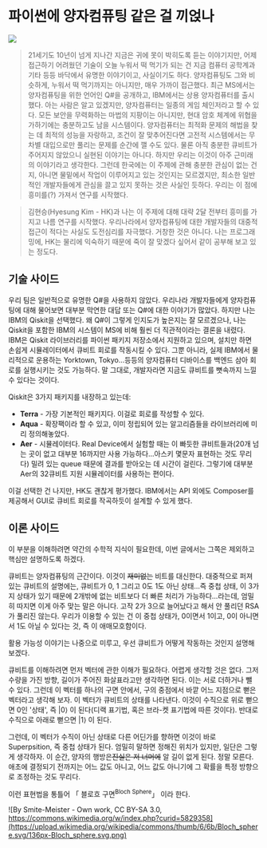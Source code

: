 # 파이썬에 양자컴퓨팅 같은 걸 끼얹나
![](https://i.imgur.com/KFpyXF2.jpg)
> 21세기도 10년이 넘게 지나간 지금은 귀에 못이 박히도록 듣는 이야기지만, 어제 접근하기 어려웠던 기술이 오늘 누워서 떡 먹기가 되는 건 지금 컴퓨터 공학계과 기타 등등 바닥에서 유명한 이야기이고, 사실이기도 하다. 양자컴퓨팅도 그와 비슷하게, 누워서 떡 먹기까지는 아니지만, 매우 가까이 접근했다. 최근 MS에서는 양자컴퓨팅을 위한 언어인  Q#을 공개하고, IBM에서는 상용 양자컴퓨터를 출시했다. 아는 사람은 알고 있겠지만, 양자컴퓨터는 일종의 게임 체인저라고 할 수 있다. 모든 보안을 무력화하는 마법의 지팡이는 아니지만, 현대 암호 체계에 위협을 가하기에는 충분하고도 남을 시스템이다. 양자컴퓨터는 최적화 문제의 해법을 찾는 데 최적의 성능을 자랑하고, 조건이 잘 맞추어진다면 고전적 시스템에서는 무차별 대입으로만 풀리는 문제를 순간에 깰 수도 있다. 물론 아직 충분한 큐비트가 주어지지 않았으니 실현된 이야기는 아니다. 하지만 우리는 이것이 아주 근미래의 이야기라고 생각한다. 그런데 한국에는 이 주제에 관해 충분한 관심이 없는 건지, 아니면 물밑에서 작업이 이루어지고 있는 것인지는 모르겠지만, 최소한 일반적인 개발자들에게 관심을 끌고 있지 못하는 것은 사실인 듯하다. 우리는 이 점에 흥미를(?) 가져서 연구를 시작했다. 

> 김현승(Hyesung Kim - HK)과 나는 이 주제에 대해 대략 2달 전부터 흥미를 가지고 나름 연구를 시작했다. 우리나라에서 양자컴퓨팅에 대한 개발자들의 대중적 접근이 적다는 사실도 도전심리를 자극했다. 거창한 것은 아니다. 나는 프로그래밍에, HK는 물리에 익숙하기 때문에 죽이 잘 맞겠다 싶어서 같이 공부해 보고 있는 정도다.

## 기술 사이드

우리 팀은 일반적으로 유명한 Q#을 사용하지 않았다. 우리나라 개발자들에게 양자컴퓨팅에 대해 물어보면 대부분 막연한 대답 또는 Q#에 대한 이야기가 많았다. 하지만 나는 IBM의 Qiskit을 선택했다. 왜 Q#이 그렇게 인지도가 높은지는 잘 모르겠으나, 나는 Qiskit을 포함한 IBM의 시스템이 MS에 비해 훨씬 더 직관적이라는 결론을 내렸다. IBM은 Qiskit 라이브러리를 파이썬 패키지 저장소에서 지원하고 있으며, 설치만 하면 손쉽게 시뮬레이터에서 큐비트 회로를 작동시킬 수 있다. 그뿐 아니라, 실제 IBM에서 물리적으로 운용하는 Yorktown, Tokyo...등등의 양자컴퓨터 디바이스를 백엔드 삼아 회로를 실행시키는 것도 가능하다. 말 그대로, 개발자라면 지금도 큐비트를 뼛속까지 느낄 수 있다는 것이다.

Qiskit은 3가지 패키지를 내장하고 있는데:

- **Terra** - 가장 기본적인 패키지다. 이걸로 회로를 작성할 수 있다.
- **Aqua** - 확장팩이라 할 수 있고, 이미 정립되어 있는 알고리즘들을 라이브러리에 미리 정의해놓았다.
- **Aer** - 시뮬레이터다. Real Device에서 실험할 때는 이 빠듯한 큐비트들과(20개 넘는 곳이 없고 대부분 16까지만 사용 가능하다...아스키 몇문자 표현하는 것도 무리다) 밀려 있는 queue 때문에 결과를 받아오는 데 시간이 걸린다. 그렇기에 대부분 Aer의 32큐비트 지원 시뮬레이터를 사용하는 편이다.

이걸 선택한 건 나지만, HK도 괜찮게 평가했다. IBM에서는 API 외에도 Composer를 제공해서 GUI로 큐비트 회로를 작곡하듯이 설계할 수 있게 했다. 



## 이론 사이드

이 부분을 이해하려면 약간의 수학적 지식이 필요한데, 이번 글에서는 그쪽은 제외하고 핵심만 설명하도록 하겠다.

큐비트는 양자컴퓨팅의 근간이다. 이것이 ~~재미없는~~ 비트를 대신한다. 대중적으로 퍼져 있는 큐비트의 설명에는, 큐비트가 0, 1 그리고 0도 1도 아닌 상태...즉 중첩 상태, 이 3가지 상태가 있기 때문에 2개밖에 없는 비트보다 더 빠른 처리가 가능하다...라는데, 엄밀히 따지면 이게 아주 맞는 말은 아니다. 고작 2가 3으로 늘어났다고 해서 안 풀리던 RSA가 풀리진 않는다. 우리가 이용할 수 있는 건 이 중첩 상태가, 0이면서 1이고, 0이 아니면서 1도 아닐 수 있다는 것, 즉 이 애매모호함이다. 

활용 가능성 이야기는 나중으로 미루고, 우선 큐비트가 어떻게 작동하는 것인지 설명해 보겠다.

큐비트를 이해하려면 먼저 벡터에 관한 이해가 필요하다. 어렵게 생각할 것은 없다. 그저 수량을 가진 방향, 길이가 주어진 화살표라고만 생각하면 된다. 이는 서로 더하거나 뺄 수 있다. 그런데 이 벡터를 하나의 구면 안에서, 구의 중점에서 바깥 어느 지점으로 뻗은 벡터라고 생각해 보자. 이 벡터가 큐비트의 상태를 나타낸다. 이것이 수직으로 위로 뻗으면 0인 '상태', 즉 |0⟩ 이 된다(디랙 표기법, 혹은 브라-켓 표기법에 따른 것이다). 반대로 수직으로 아래로 뻗으면 |1⟩ 이 된다.

그런데, 이 벡터가 수직이 아닌 상태로 다른 어딘가를 향하면 이것이 바로 Superpsition, 즉 중첩 상태가 된다. 엄밀히 말하면 정해진 위치가 있지만, 일단은 그렇게 생각하자. 이 순간, 양자의 행방은~~진실은 저 너머에~~ 알 길이 없게 된다. 정말 모른다. 애초에 결정되기 전까지는 어느 값도 아니고, 어느 값도 아니기에 그 확률을 특정 방향으로 조정하는 것도 무리다.

이런 표현법을 통틀어 「 블로흐 구면<sup>Bloch Sphere</sup>」 이라 한다.

![By Smite-Meister - Own work, CC BY-SA 3.0, https://commons.wikimedia.org/w/index.php?curid=5829358](https://upload.wikimedia.org/wikipedia/commons/thumb/6/6b/Bloch_sphere.svg/136px-Bloch_sphere.svg.png)